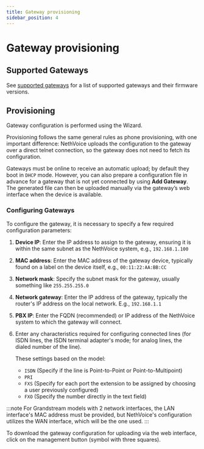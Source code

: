 ```yaml
---
title: Gateway provisioning
sidebar_position: 4
---
```


# Gateway provisioning

## Supported Gateways

See [supported gateways](supported_gateways) for a list of supported gateways and their firmware versions.

## Provisioning

Gateway configuration is performed using the Wizard.

Provisioning follows the same general rules as phone provisioning, with one important difference: NethVoice uploads the configuration to the gateway over a direct telnet connection, so the gateway does not need to fetch its configuration.

Gateways must be online to receive an automatic upload; by default they boot in `DHCP` mode. However, you can also prepare a configuration file in advance for a gateway that is not yet connected by using **Add Gateway**. The generated file can then be uploaded manually via the gateway’s web interface when the device is available.

### Configuring Gateways

To configure the gateway, it is necessary to specify a few required configuration parameters:

1. **Device IP**: Enter the IP address to assign to the gateway, ensuring it is within the same subnet as the NethVoice system, e.g., `192.168.1.100`
2. **MAC address**: Enter the MAC address of the gateway device, typically found on a label on the device itself, e.g., `00:11:22:AA:BB:CC`
3. **Network mask**: Specify the subnet mask for the gateway, usually something like `255.255.255.0`
4. **Network gateway**: Enter the IP address of the gateway, typically the router's IP address on the local network. E.g., `192.168.1.1`
5. **PBX IP**: Enter the FQDN (recommended) or IP address of the NethVoice system to which the gateway will connect.
6. Enter any characteristics required for configuring connected lines (for ISDN lines, the ISDN terminal adapter's mode; for analog lines, the dialed number of the line).
   
   These settings based on the model:

    - `ISDN` (Specify if the line is Point-to-Point or Point-to-Multipoint)
    - `PRI`
    - `FXS` (Specify for each port the extension to be assigned by choosing a user previously configured)
    - `FXO` (Specify the number directly in the text field)


:::note
For Grandstream models with 2 network interfaces, the LAN interface's MAC address must be provided, but NethVoice's configuration utilizes the WAN interface, which will be the one used.
:::

To download the gateway configuration for uploading via the web interface, click on the management button (symbol with three squares).

